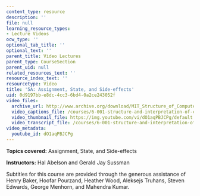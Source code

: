 ```yaml
---
content_type: resource
description: ''
file: null
learning_resource_types:
- Lecture Videos
ocw_type: ''
optional_tab_title: ''
optional_text: ''
parent_title: Video Lectures
parent_type: CourseSection
parent_uid: null
related_resources_text: ''
resource_index_text: ''
resourcetype: Video
title: '5A: Assignment, State, and Side-effects'
uid: 0d9197bb-e8dc-4cc3-6bd4-0a2ce243052f
video_files:
  archive_url: http://www.archive.org/download/MIT_Structure_of_Computer_Programs_1986/lec5a.mp4
  video_captions_file: /courses/6-001-structure-and-interpretation-of-computer-programs-spring-2005/6e579b4bacf6563ca368f84de697ad14_dO1aqPBJCPg.vtt
  video_thumbnail_file: https://img.youtube.com/vi/dO1aqPBJCPg/default.jpg
  video_transcript_file: /courses/6-001-structure-and-interpretation-of-computer-programs-spring-2005/16ee3e36a574a5d66e45961725170e73_dO1aqPBJCPg.pdf
video_metadata:
  youtube_id: dO1aqPBJCPg
---
```


**Topics covered:** Assignment, State, and Side-effects

**Instructors:** Hal Abelson and Gerald Jay Sussman

Subtitles for this course are provided through the generous assistance of Henry Baker, Hoofar Pourzand, Heather Wood, Aleksejs Truhans, Steven Edwards, George Menhorn, and Mahendra Kumar.
